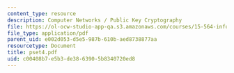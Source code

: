 ```yaml
---
content_type: resource
description: Computer Networks / Public Key Cryptography
file: https://ol-ocw-studio-app-qa.s3.amazonaws.com/courses/15-564-information-technology-i-spring-2003/c00408b7e5b3de3863905b8340720ed8_pset4.pdf
file_type: application/pdf
parent_uid: e002d053-d5e5-987b-610b-aed8738877aa
resourcetype: Document
title: pset4.pdf
uid: c00408b7-e5b3-de38-6390-5b8340720ed8
---
```


